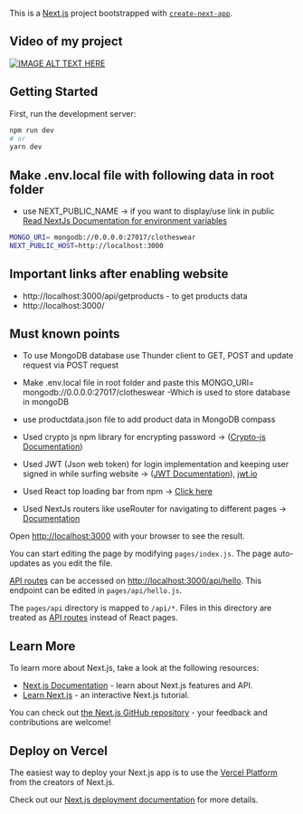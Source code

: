 This is a [Next.js](https://nextjs.org/) project bootstrapped with [`create-next-app`](https://github.com/vercel/next.js/tree/canary/packages/create-next-app).

## Video of my project

[![IMAGE ALT TEXT HERE](https://img.youtube.com/vi/1gewoGeL8lc/0.jpg)](https://www.youtube.com/watch?v=1gewoGeL8lc)


## Getting Started

First, run the development server:

```bash
npm run dev
# or
yarn dev
```

## Make .env.local file with following data in root folder
- use NEXT_PUBLIC_NAME -> if you want to display/use link in public
<a href="https://nextjs.org/docs/basic-features/environment-variables"> Read NextJs Documentation for environment variables </a>

```bash
MONGO_URI= mongodb://0.0.0.0:27017/clotheswear
NEXT_PUBLIC_HOST=http://localhost:3000
```

## Important links after enabling website 
- http://localhost:3000/api/getproducts - to get products data
- http://localhost:3000/ 

## Must known points
- To use MongoDB database use Thunder client to GET, POST and update request via POST request
- Make .env.local file in root folder and paste this MONGO_URI= mongodb://0.0.0.0:27017/clotheswear
    -Which is used to store database in mongoDB

- use productdata.json file to add product data in MongoDB compass
- Used crypto js npm library for encrypting password -> (<a href="https://www.npmjs.com/package/crypto-js">Crypto-js Documentation</a>)
- Used JWT (Json web token) for login implementation and keeping user signed in while surfing website -> (<a href="https://www.npmjs.com/package/jsonwebtoken">JWT Documentation</a>), <a href="https://jwt.io/">jwt.io</a>
- Used React top loading bar from npm -> <a href="https://www.npmjs.com/package/react-top-loading-bar">Click here</a>
- Used NextJs routers like useRouter for navigating to different pages -> <a href="https://nextjs.org/docs/api-reference/next/router" >Documentation</a>



Open [http://localhost:3000](http://localhost:3000) with your browser to see the result.

You can start editing the page by modifying `pages/index.js`. The page auto-updates as you edit the file.

[API routes](https://nextjs.org/docs/api-routes/introduction) can be accessed on [http://localhost:3000/api/hello](http://localhost:3000/api/hello). This endpoint can be edited in `pages/api/hello.js`.

The `pages/api` directory is mapped to `/api/*`. Files in this directory are treated as [API routes](https://nextjs.org/docs/api-routes/introduction) instead of React pages.

## Learn More

To learn more about Next.js, take a look at the following resources:

- [Next.js Documentation](https://nextjs.org/docs) - learn about Next.js features and API.
- [Learn Next.js](https://nextjs.org/learn) - an interactive Next.js tutorial.

You can check out [the Next.js GitHub repository](https://github.com/vercel/next.js/) - your feedback and contributions are welcome!

## Deploy on Vercel

The easiest way to deploy your Next.js app is to use the [Vercel Platform](https://vercel.com/new?utm_medium=default-template&filter=next.js&utm_source=create-next-app&utm_campaign=create-next-app-readme) from the creators of Next.js.

Check out our [Next.js deployment documentation](https://nextjs.org/docs/deployment) for more details.
